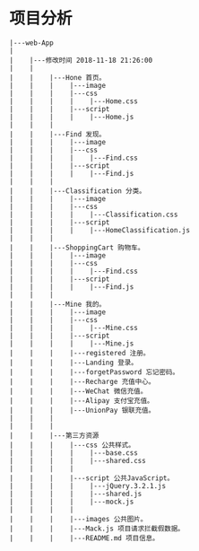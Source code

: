 # 项目分析

    |---web-App
    |
    |    |---修改时间 2018-11-18 21:26:00
    |    |   
    |    |    |---Hone 首页。
    |    |    |    |---image
    |    |    |    |---css
    |    |    |    |    |---Home.css
    |    |    |    |---script
    |    |    |    |    |---Home.js
    |    |    |   
    |    |    |---Find 发现。
    |    |    |    |---image
    |    |    |    |---css
    |    |    |    |    |---Find.css
    |    |    |    |---script
    |    |    |    |    |---Find.js
    |    |    |   
    |    |    |---Classification 分类。
    |    |    |    |---image
    |    |    |    |---css
    |    |    |    |    |---Classification.css
    |    |    |    |---script
    |    |    |    |    |---HomeClassification.js
    |    |    |    
    |    |    |---ShoppingCart 购物车。
    |    |    |    |---image
    |    |    |    |---css
    |    |    |    |    |---Find.css
    |    |    |    |---script
    |    |    |    |    |---Find.js
    |    |    |    
    |    |    |---Mine 我的。
    |    |    |    |---image
    |    |    |    |---css
    |    |    |    |    |---Mine.css
    |    |    |    |---script
    |    |    |    |    |---Mine.js
    |    |    |    |---registered 注册。
    |    |    |    |---Landing 登录。 
    |    |    |    |---forgetPassword 忘记密码。
    |    |    |    |---Recharge 充值中心。  
    |    |    |    |---WeChat 微信充值。  
    |    |    |    |---Alipay 支付宝充值。
    |    |    |    |---UnionPay 银联充值。
    |    |    |       
    |    |    |    
    |    |    |---第三方资源
    |    |    |    |---css 公共样式。
    |    |    |    |    |---base.css
    |    |    |    |    |---shared.css
    |    |    |    |
    |    |    |    |---script 公共JavaScript。
    |    |    |    |    |---jQuery.3.2.1.js
    |    |    |    |    |---shared.js
    |    |    |    |    |---mock.js
    |    |    |    |
    |    |    |    |---images 公共图片。
    |    |    |    |---Mack.js 项目请求拦截假数据。
    |    |    |    |---README.md 项目信息。
